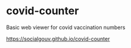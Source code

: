 # covid-counter

Basic web viewer for covid vaccination numbers

https://socialgouv.github.io/covid-counter
